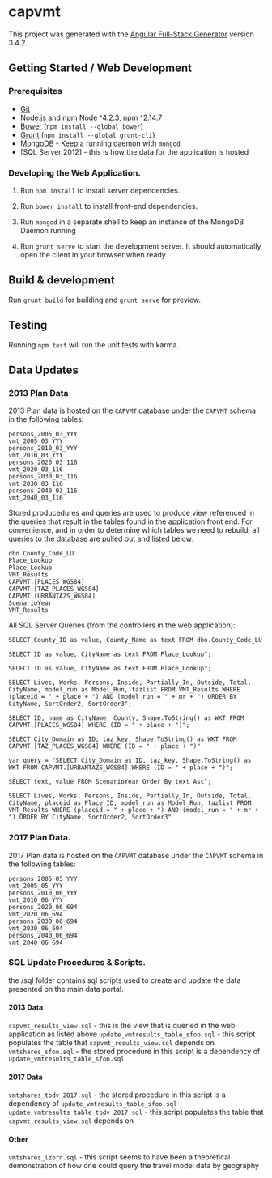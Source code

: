 # capvmt

This project was generated with the [Angular Full-Stack Generator](https://github.com/DaftMonk/generator-angular-fullstack) version 3.4.2.

## Getting Started / Web Development  

### Prerequisites

- [Git](https://git-scm.com/)
- [Node.js and npm](nodejs.org) Node ^4.2.3, npm ^2.14.7
- [Bower](bower.io) (`npm install --global bower`)
- [Grunt](http://gruntjs.com/) (`npm install --global grunt-cli`)
- [MongoDB](https://www.mongodb.org/) - Keep a running daemon with `mongod`
- [SQL Server 2012] - this is how the data for the application is hosted

### Developing the Web Application. 

1. Run `npm install` to install server dependencies.

2. Run `bower install` to install front-end dependencies.

3. Run `mongod` in a separate shell to keep an instance of the MongoDB Daemon running

4. Run `grunt serve` to start the development server. It should automatically open the client in your browser when ready.

## Build & development

Run `grunt build` for building and `grunt serve` for preview.

## Testing

Running `npm test` will run the unit tests with karma.

## Data Updates

### 2013 Plan Data

2013 Plan data is hosted on the `CAPVMT` database under the `CAPVMT` schema in the following tables:  

```
persons_2005_03_YYY
vmt_2005_03_YYY
persons_2010_03_YYY
vmt_2010_03_YYY
persons_2020_03_116
vmt_2020_03_116
persons_2030_03_116
vmt_2030_03_116
persons_2040_03_116
vmt_2040_03_116
```

Stored producedures and queries are used to produce view referenced in the queries that result in the tables found in the application front end. For convenience, and in order to determine which tables we need to rebuild, all queries to the database are pulled out and listed below:

```
dbo.County_Code_LU
Place_Lookup
Place_Lookup
VMT_Results 
CAPVMT.[PLACES_WGS84]
CAPVMT.[TAZ_PLACES_WGS84]
CAPVMT.[URBANTAZS_WGS84]
ScenarioYear 
VMT_Results 
```

All SQL Server Queries (from the controllers in the web application):  

```
SELECT County_ID as value, County_Name as text FROM dbo.County_Code_LU

SELECT ID as value, CityName as text FROM Place_Lookup";

SELECT ID as value, CityName as text FROM Place_Lookup";

SELECT Lives, Works, Persons, Inside, Partially_In, Outside, Total, CityName, model_run as Model_Run, tazlist FROM VMT_Results WHERE (placeid = " + place + ") AND (model_run = " + mr + ") ORDER BY CityName, SortOrder2, SortOrder3";

SELECT ID, name as CityName, County, Shape.ToString() as WKT FROM CAPVMT.[PLACES_WGS84] WHERE (ID = " + place + ")";

SELECT City_Domain as ID, taz_key, Shape.ToString() as WKT FROM CAPVMT.[TAZ_PLACES_WGS84] WHERE (ID = " + place + ")"

var query = "SELECT City_Domain as ID, taz_key, Shape.ToString() as WKT FROM CAPVMT.[URBANTAZS_WGS84] WHERE (ID = " + place + ")";

SELECT text, value FROM ScenarioYear Order By text Asc";

SELECT Lives, Works, Persons, Inside, Partially_In, Outside, Total, CityName, placeid as Place_ID, model_run as Model_Run, tazlist FROM VMT_Results WHERE (placeid = " + place + ") AND (model_run = " + mr + ") ORDER BY CityName, SortOrder2, SortOrder3"
```

### 2017 Plan Data. 

2017 Plan data is hosted on the `CAPVMT` database under the `CAPVMT` schema in the following tables:    

```
persons_2005_05_YYY
vmt_2005_05_YYY
persons_2010_06_YYY
vmt_2010_06_YYY
persons_2020_06_694
vmt_2020_06_694
persons_2030_06_694
vmt_2030_06_694
persons_2040_06_694
vmt_2040_06_694
```

### SQL Update Procedures & Scripts. 

the /sql folder contains sql scripts used to create and update the data presented on the main data portal.

#### 2013 Data

`capvmt_results_view.sql` - this is the view that is queried in the web application as listed above
`update_vmtresults_table_sfoo.sql` - this script populates the table that `capvmt_results_view.sql` depends on
`vmtshares_sfoo.sql` -  the stored procedure in this script is a dependency of `update_vmtresults_table_sfoo.sql`  

#### 2017 Data

`vmtshares_tbdv_2017.sql` -  the stored procedure in this script is a dependency of `update_vmtresults_table_sfoo.sql`  
`update_vmtresults_table_tbdv_2017.sql` - this script populates the table that `capvmt_results_view.sql` depends on

#### Other

`vmtshares_lzorn.sql` - this script seems to have been a theoretical demonstration of how one could query the travel model data by geography

